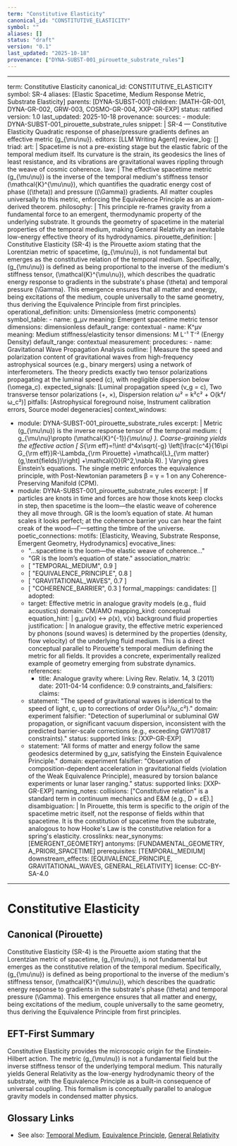 ```yaml
---
term: "Constitutive Elasticity"
canonical_id: "CONSTITUTIVE_ELASTICITY"
symbol: ""
aliases: []
status: "draft"
version: "0.1"
last_updated: "2025-10-18"
provenance: ["DYNA-SUBST-001_pirouette_substrate_rules"]
---
```


---
term: Constitutive Elasticity
canonical_id: CONSTITUTIVE_ELASTICITY
symbol: SR-4
aliases: [Elastic Spacetime, Medium Response Metric, Substrate Elasticity]
parents: [DYNA-SUBST-001]
children: [MATH-GR-001, DYNA-GR-002, GRW-003, COSMO-GR-004, XXP-GR-EXP]
status: ratified
version: 1.0
last_updated: 2025-10-18
provenance:
  sources:
    - module: DYNA-SUBST-001_pirouette_substrate_rules
      snippet: |
        SR-4 — Constitutive Elasticity
        Quadratic response of phase/pressure gradients defines an effective metric \(g_{\mu\nu}\).
  editors: [LLM Writing Agent]
  review_log: []
triad:
  art: |
    Spacetime is not a pre-existing stage but the elastic fabric of the temporal medium itself. Its curvature is the strain, its geodesics the lines of least resistance, and its vibrations are gravitational waves rippling through the weave of cosmic coherence.
  law: |
    The effective spacetime metric \(g_{\mu\nu}\) is the inverse of the temporal medium's stiffness tensor \(\mathcal{K}^{\mu\nu}\), which quantifies the quadratic energy cost of phase (\(\theta\)) and pressure (\(\Gamma\)) gradients. All matter couples universally to this metric, enforcing the Equivalence Principle as an axiom-derived theorem.
  philosophy: |
    This principle re-frames gravity from a fundamental force to an emergent, thermodynamic property of the underlying substrate. It grounds the geometry of spacetime in the material properties of the temporal medium, making General Relativity an inevitable low-energy effective theory of its hydrodynamics.
pirouette_definition: |
  Constitutive Elasticity (SR-4) is the Pirouette axiom stating that the Lorentzian metric of spacetime, \(g_{\mu\nu}\), is not fundamental but emerges as the constitutive relation of the temporal medium. Specifically, \(g_{\mu\nu}\) is defined as being proportional to the inverse of the medium's stiffness tensor, \(\mathcal{K}^{\mu\nu}\), which describes the quadratic energy response to gradients in the substrate's phase \(\theta\) and temporal pressure \(\Gamma\). This emergence ensures that all matter and energy, being excitations of the medium, couple universally to the same geometry, thus deriving the Equivalence Principle from first principles.
operational_definition:
  units: Dimensionless (metric components)
  symbol_table:
    - name: g_μν
      meaning: Emergent spacetime metric tensor
      dimensions: dimensionless
      default_range: contextual
    - name: K^μν
      meaning: Medium stiffness/elasticity tensor
      dimensions: M L⁻¹ T⁻² (Energy Density)
      default_range: contextual
  measurement:
    procedures:
      - name: Gravitational Wave Propagation Analysis
        outline: |
          Measure the speed and polarization content of gravitational waves from high-frequency astrophysical sources (e.g., binary mergers) using a network of interferometers. The theory predicts exactly two tensor polarizations propagating at the luminal speed \(c\), with negligible dispersion below \(\omega_c\).
        expected_signals: [Luminal propagation speed (v_g = c), Two transverse tensor polarizations (+, ×), Dispersion relation ω² = k²c² + O(k⁴/ω_c²)]
        pitfalls: [Astrophysical foreground noise, Instrument calibration errors, Source model degeneracies]
context_windows:
  - module: DYNA-SUBST-001_pirouette_substrate_rules
    excerpt: |
      Metric \(g_{\mu\nu}\) is the inverse response tensor of the temporal medium: \( g_{\mu\nu}\propto (\mathcal{K}^{-1})_{\mu\nu} \). Coarse-graining yields the effective action
      \[
      S_{\rm eff}=\!\int\! d^4x\sqrt{-g}
      \left[\frac{c^4}{16\pi G_{\rm eff}}R-\Lambda_{\rm Pirouette}
      +\mathcal{L}_{\rm matter}(g,\text{fields})\right]
      +\mathcal{O}(R^2,\nabla R).
      \]
      Varying gives Einstein’s equations. The single metric enforces the equivalence principle, with Post-Newtonian parameters β = γ = 1 on any Coherence-Preserving Manifold (CPM).
  - module: DYNA-SUBST-001_pirouette_substrate_rules
    excerpt: |
      If particles are knots in time and forces are how those knots keep clocks in step, then spacetime is the loom—the elastic weave of coherence they all move through. GR is the loom’s equation of state. At human scales it looks perfect; at the coherence barrier you can hear the faint creak of the wood—Γ—setting the timbre of the universe.
poetic_connections:
  motifs: [Elasticity, Weaving, Substrate Response, Emergent Geometry, Hydrodynamics]
  evocative_lines:
    - "...spacetime is the loom—the elastic weave of coherence..."
    - "GR is the loom’s equation of state."
  association_matrix:
    - [ "TEMPORAL_MEDIUM", 0.9 ]
    - [ "EQUIVALENCE_PRINCIPLE", 0.8 ]
    - [ "GRAVITATIONAL_WAVES", 0.7 ]
    - [ "COHERENCE_BARRIER", 0.3 ]
formal_mappings:
  candidates: []
  adopted:
    - target: Effective metric in analogue gravity models (e.g., fluid acoustics)
      domain: CM/AMO
      mapping_kind: conceptual
      equation_hint: |
        g_μν(x) ↔ ρ(x), v(x) background fluid properties
      justification: |
        In analogue gravity, the effective metric experienced by phonons (sound waves) is determined by the properties (density, flow velocity) of the underlying fluid medium. This is a direct conceptual parallel to Pirouette's temporal medium defining the metric for all fields. It provides a concrete, experimentally realized example of geometry emerging from substrate dynamics.
      references:
        - title: Analogue gravity
          where: Living Rev. Relativ. 14, 3 (2011)
          date: 2011-04-14
      confidence: 0.9
constraints_and_falsifiers:
  claims:
    - statement: "The speed of gravitational waves is identical to the speed of light, c, up to corrections of order O(ω²/ω_c²)."
      domain: experiment
      falsifier: "Detection of superluminal or subluminal GW propagation, or significant vacuum dispersion, inconsistent with the predicted barrier-scale corrections (e.g., exceeding GW170817 constraints)."
      status: supported
      links: [XXP-GR-EXP]
    - statement: "All forms of matter and energy follow the same geodesics determined by g_μν, satisfying the Einstein Equivalence Principle."
      domain: experiment
      falsifier: "Observation of composition-dependent acceleration in gravitational fields (violation of the Weak Equivalence Principle), measured by torsion balance experiments or lunar laser ranging."
      status: supported
      links: [XXP-GR-EXP]
naming_notes:
  collisions: ["Constitutive relation" is a standard term in continuum mechanics and E&M (e.g., D = εE).]
  disambiguation: |
    In Pirouette, this term is specific to the *origin* of the spacetime metric itself, not the response of fields *within* that spacetime. It is the constitution of spacetime from the substrate, analogous to how Hooke's Law is the constitutive relation for a spring's elasticity.
crosslinks:
  near_synonyms: [EMERGENT_GEOMETRY]
  antonyms: [FUNDAMENTAL_GEOMETRY, A_PRIORI_SPACETIME]
  prerequisites: [TEMPORAL_MEDIUM]
  downstream_effects: [EQUIVALENCE_PRINCIPLE, GRAVITATIONAL_WAVES, GENERAL_RELATIVITY]
license: CC-BY-SA-4.0
---

# Constitutive Elasticity

## Canonical (Pirouette)
Constitutive Elasticity (SR-4) is the Pirouette axiom stating that the Lorentzian metric of spacetime, \(g_{\mu\nu}\), is not fundamental but emerges as the constitutive relation of the temporal medium. Specifically, \(g_{\mu\nu}\) is defined as being proportional to the inverse of the medium's stiffness tensor, \(\mathcal{K}^{\mu\nu}\), which describes the quadratic energy response to gradients in the substrate's phase \(\theta\) and temporal pressure \(\Gamma\). This emergence ensures that all matter and energy, being excitations of the medium, couple universally to the same geometry, thus deriving the Equivalence Principle from first principles.

## EFT-First Summary
Constitutive Elasticity provides the microscopic origin for the Einstein-Hilbert action. The metric \(g_{\mu\nu}\) is not a fundamental field but the inverse stiffness tensor of the underlying temporal medium. This naturally yields General Relativity as the low-energy hydrodynamic theory of the substrate, with the Equivalence Principle as a built-in consequence of universal coupling. This formalism is conceptually parallel to analogue gravity models in condensed matter physics.

## Glossary Links
- See also: [Temporal Medium](<#>), [Equivalence Principle](<#>), [General Relativity](<#>)